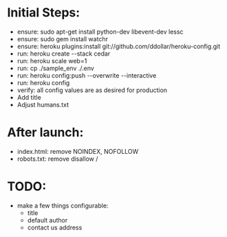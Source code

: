 Initial Steps:
=============
* ensure:
    sudo apt-get install python-dev libevent-dev lessc
* ensure:
    sudo gem install watchr
* ensure:
    heroku plugins:install git://github.com/ddollar/heroku-config.git
* run:
    heroku create --stack cedar
* run:
    heroku scale web=1
* run:
    cp ./sample_env ./.env
* run:
    heroku config:push --overwrite --interactive
* run:
    heroku config
* verify:
    all config values are as desired for production
* Add title
* Adjust humans.txt


After launch:
==============
* index.html: remove NOINDEX, NOFOLLOW
* robots.txt: remove disallow /

TODO:
==============
* make a few things configurable:
    - title
    - default author
    - contact us address
